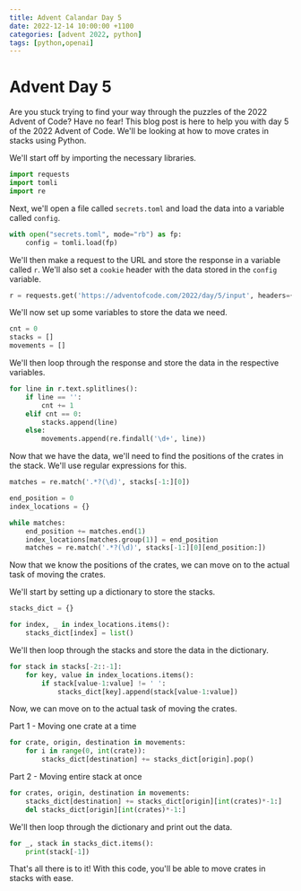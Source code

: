 ```yaml
---
title: Advent Calandar Day 5
date: 2022-12-14 10:00:00 +1100
categories: [advent 2022, python]
tags: [python,openai] 
---
```


# Advent Day 5

Are you stuck trying to find your way through the puzzles of the 2022 Advent of Code? Have no fear! This blog post is here to help you with day 5 of the 2022 Advent of Code. We'll be looking at how to move crates in stacks using Python. 

We'll start off by importing the necessary libraries. 

```python
import requests
import tomli
import re 
```

Next, we'll open a file called `secrets.toml` and load the data into a variable called `config`. 

```python
with open("secrets.toml", mode="rb") as fp:
    config = tomli.load(fp)
```

We'll then make a request to the URL and store the response in a variable called `r`. We'll also set a `cookie` header with the data stored in the `config` variable. 

```python
r = requests.get('https://adventofcode.com/2022/day/5/input', headers={'cookie': config['day-2']['cookie']})
```

We'll now set up some variables to store the data we need. 

```python
cnt = 0
stacks = []
movements = []
```

We'll then loop through the response and store the data in the respective variables. 

```python
for line in r.text.splitlines():
    if line == '':
        cnt += 1
    elif cnt == 0:
        stacks.append(line)
    else:
        movements.append(re.findall('\d+', line))
```

Now that we have the data, we'll need to find the positions of the crates in the stack. We'll use regular expressions for this. 

```python
matches = re.match('.*?(\d)', stacks[-1:][0])

end_position = 0
index_locations = {}

while matches:
    end_position += matches.end(1)
    index_locations[matches.group(1)] = end_position
    matches = re.match('.*?(\d)', stacks[-1:][0][end_position:])
```

Now that we know the positions of the crates, we can move on to the actual task of moving the crates. 

We'll start by setting up a dictionary to store the stacks. 

```python
stacks_dict = {}

for index, _ in index_locations.items():
    stacks_dict[index] = list()
```

We'll then loop through the stacks and store the data in the dictionary. 

```python
for stack in stacks[-2::-1]:
    for key, value in index_locations.items():
        if stack[value-1:value] != ' ':
            stacks_dict[key].append(stack[value-1:value])
```

Now, we can move on to the actual task of moving the crates. 

Part 1 - Moving one crate at a time

```python
for crate, origin, destination in movements:
    for i in range(0, int(crate)):
        stacks_dict[destination] += stacks_dict[origin].pop()
```

Part 2 - Moving entire stack at once

```python
for crates, origin, destination in movements:
    stacks_dict[destination] += stacks_dict[origin][int(crates)*-1:]
    del stacks_dict[origin][int(crates)*-1:]
```

We'll then loop through the dictionary and print out the data. 

```python
for _, stack in stacks_dict.items():
    print(stack[-1])
```

That's all there is to it! With this code, you'll be able to move crates in stacks with ease.